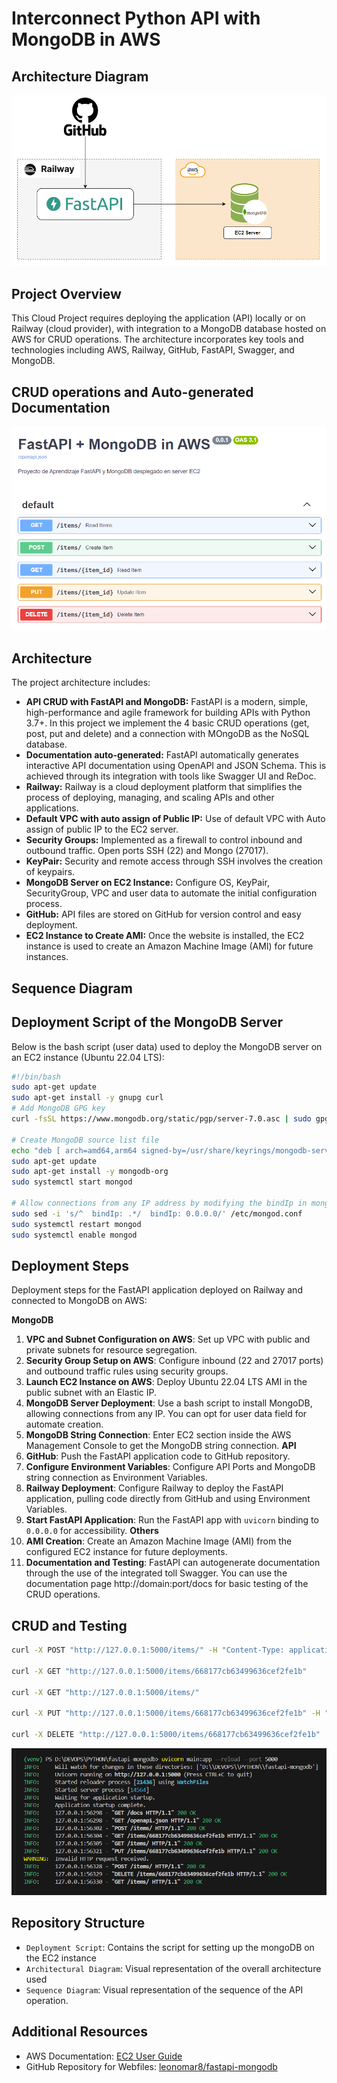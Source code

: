 # Interconnect Python API with MongoDB in AWS

## Architecture Diagram
![Alt text](Architecture_diagram.png)

## Project Overview
This Cloud Project requires deploying the application (API) locally or on Railway (cloud provider), with integration to a MongoDB database hosted on AWS for CRUD operations. The architecture incorporates key tools and technologies including AWS, Railway, GitHub, FastAPI, Swagger, and MongoDB.

## CRUD operations and Auto-generated Documentation
![Alt text](FastAPI_AutoDoc_Swagger.png)

## Architecture
The project architecture includes:
- **API CRUD with FastAPI and MongoDB:** FastAPI is a modern, simple, high-performance and agile framework for building APIs with Python 3.7+. In this project we implement the 4 basic CRUD operations (get, post, put and delete) and a connection with MOngoDB as the NoSQL database.
- **Documentation auto-generated:** FastAPI automatically generates interactive API documentation using OpenAPI and JSON Schema. This is achieved through its integration with tools like Swagger UI and ReDoc.
- **Railway:** Railway is a cloud deployment platform that simplifies the process of deploying, managing, and scaling APIs and other applications.
- **Default VPC with auto assign of Public IP:** Use of default VPC with Auto assign of public IP to the EC2 server.
- **Security Groups:** Implemented as a firewall to control inbound and outbound traffic. Open ports SSH (22) and Mongo (27017). 
- **KeyPair:** Security and remote access through SSH involves the creation of keypairs.
- **MongoDB Server on EC2 Instance:** Configure OS, KeyPair, SecurityGroup, VPC and user data to automate the initial configuration process.
- **GitHub:** API files are stored on GitHub for version control and easy deployment.
- **EC2 Instance to Create AMI:** Once the website is installed, the EC2 instance is used to create an Amazon Machine Image (AMI) for future instances.

## Sequence Diagram

## Deployment Script of the MongoDB Server
Below is the bash script (user data) used to deploy the MongoDB server on an EC2 instance (Ubuntu 22.04 LTS):

```bash
#!/bin/bash
sudo apt-get update
sudo apt-get install -y gnupg curl
# Add MongoDB GPG key
curl -fsSL https://www.mongodb.org/static/pgp/server-7.0.asc | sudo gpg -o /usr/share/keyrings/mongodb-server-7.0.gpg --dearmor

# Create MongoDB source list file
echo "deb [ arch=amd64,arm64 signed-by=/usr/share/keyrings/mongodb-server-7.0.gpg ] https://repo.mongodb.org/apt/ubuntu jammy/mongodb-org/7.0 multiverse" | sudo tee /etc/apt/sources.list.d/mongodb-org-7.0.list
sudo apt-get update
sudo apt-get install -y mongodb-org
sudo systemctl start mongod

# Allow connections from any IP address by modifying the bindIp in mongod.conf
sudo sed -i 's/^  bindIp: .*/  bindIp: 0.0.0.0/' /etc/mongod.conf
sudo systemctl restart mongod
sudo systemctl enable mongod
```

## Deployment Steps
Deployment steps for the FastAPI application deployed on Railway and connected to MongoDB on AWS:

**MongoDB**
1. **VPC and Subnet Configuration on AWS**: Set up VPC with public and private subnets for resource segregation.
2. **Security Group Setup on AWS**: Configure inbound (22 and 27017 ports) and outbound traffic rules using security groups.
3. **Launch EC2 Instance on AWS**: Deploy Ubuntu 22.04 LTS AMI in the public subnet with an Elastic IP.
4. **MongoDB Server Deployment**: Use a bash script to install MongoDB, allowing connections from any IP. You can opt for user data field for automate creation.
5. **MongoDB String Connection**: Enter EC2 section inside the AWS Management Console to get the MongoDB string connection.
**API**
6. **GitHub**: Push the FastAPI application code to GitHub repository.
7. **Configure Environment Variables**: Configure API Ports and MongoDB string connection as Environment Variables.
8. **Railway Deployment**: Configure Railway to deploy the FastAPI application, pulling code directly from GitHub and using Environment Variables.
9. **Start FastAPI Application**: Run the FastAPI app with `uvicorn` binding to `0.0.0.0` for accessibility.
**Others**
10. **AMI Creation**: Create an Amazon Machine Image (AMI) from the configured EC2 instance for future deployments.
11. **Documentation and Testing**: FastAPI can autogenerate documentation through the use of the integrated toll Swagger. You can use the documentation page http://domain:port/docs for basic testing of the CRUD operations.

## CRUD and Testing
```bash
curl -X POST "http://127.0.0.1:5000/items/" -H "Content-Type: application/json" -d '{"name": "Item 1", "description": "Description for item 1"}'

curl -X GET "http://127.0.0.1:5000/items/668177cb63499636cef2fe1b"

curl -X GET "http://127.0.0.1:5000/items/" 

curl -X PUT "http://127.0.0.1:5000/items/668177cb63499636cef2fe1b" -H "Content-Type: application/json" -d '{"name": "Updated Item 1", "description": "Updated description"}'

curl -X DELETE "http://127.0.0.1:5000/items/668177cb63499636cef2fe1b"
```


![Alt text](Logs_Uvicorn_CRUD.png)

## Repository Structure
- `Deployment Script`: Contains the script for setting up the mongoDB on the EC2 instance
- `Architectural Diagram`: Visual representation of the overall architecture used
- `Sequence Diagram`: Visual representation of the sequence of the API operation.

## Additional Resources
- AWS Documentation: [EC2 User Guide](https://docs.aws.amazon.com/ec2/index.html)
- GitHub Repository for Webfiles: [leonomar8/fastapi-mongodb](https://github.com/leonomar8/fastapi-mongodb)
